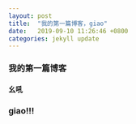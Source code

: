 ```yaml
---
layout: post
title:  "我的第一篇博客，giao"
date:   2019-09-10 11:26:46 +0800
categories: jekyll update
---
```


### 我的第一篇博客
#### 幺吼
### giao!!!